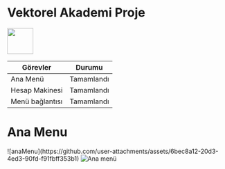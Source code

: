 <!DOCTYPE html>
<h1>Vektorel Akademi Proje</h1>
<link href="https://cdn.jsdelivr.net/npm/bootstrap@5.0.2/dist/css/bootstrap.min.css" rel="stylesheet" integrity="sha384-EVSTQN3/azprG1Anm3QDgpJLIm9Nao0Yz1ztcQTwFspd3yD65VohhpuuCOmLASjC" crossorigin="anonymous">
<img src="https://upload.wikimedia.org/wikipedia/commons/3/31/Python-logo.png" class="img-thumbnail" style="width:60px;height:60px;">
<div class="container mt-3">           
  <table class="table table-bordered">
    <thead>
      <tr>
        <th>Görevler</th>
        <th>Durumu</th>
      </tr>
    </thead>
    <tbody>
      <tr>
        <td>Ana Menü</td>
        <td>Tamamlandı</td>
      </tr>
      <tr>
        <td>Hesap Makinesi</td>
        <td>Tamamlandı</td>
      </tr>
      <tr>
        <td>Menü bağlantısı</td>
        <td>Tamamlandı </td>
      </tr>
    </tbody>
  </table>
  <h1>Ana Menu</h1>![anaMenu](https://github.com/user-attachments/assets/6bec8a12-20d3-4ed3-90fd-f91fbff353b1)

  <img src="[anaMenu.png](https://github.com/user-attachments/assets/6bec8a12-20d3-4ed3-90fd-f91fbff353b1)" alt="Ana menü">
</div>

